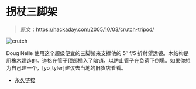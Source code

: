 # 拐杖三脚架

> 原文：<https://hackaday.com/2005/10/03/crutch-tripod/>

![crutch](img/d538533324ad4b026240cd8379b0336d.png)

Doug Nelle 使用这个超级便宜的三脚架来支撑他的 5″ f/5 折射望远镜。木结构是用橡木建造的。道格在管子顶部插入了暗销，以防止管子在负荷下倒塌。如果你想为自己建一个，[yo_tyler]建议去当地的旧货店看看。

*   [永久链接](http://www.umich.edu/~lowbrows/reflections/2003/dnelle.1.html)